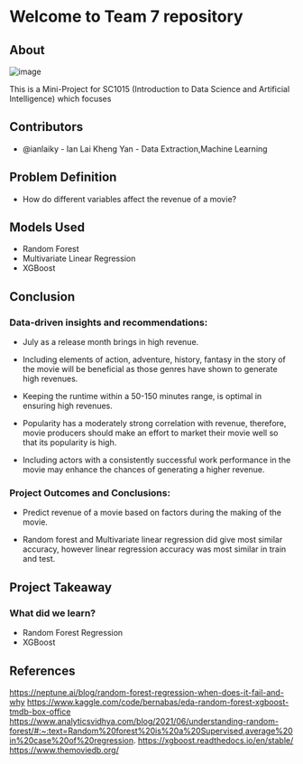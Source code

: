 # Welcome to Team 7 repository

## About
![image](https://user-images.githubusercontent.com/22881021/164896029-89e32bf3-a4b7-43ca-84c4-455aa8863aa4.png)

This is a Mini-Project for SC1015 (Introduction to Data Science and Artificial Intelligence) which focuses 

## Contributors

* @ianlaiky - Ian Lai Kheng Yan - Data Extraction,Machine Learning


## Problem Definition
* How do different variables affect the revenue of a movie?



## Models Used
* Random Forest
* Multivariate Linear Regression
* XGBoost



## Conclusion
### Data-driven insights and recommendations:

* July as a release month brings in high revenue.

* Including elements of action, adventure, history, fantasy in the story of the movie will be beneficial as those genres have shown to generate high revenues.

* Keeping the runtime within a 50-150 minutes range, is optimal in ensuring high revenues.

* Popularity has a moderately strong correlation with revenue, therefore, movie producers should make an effort to market their movie well so that its popularity is high.

* Including actors with a consistently successful work performance in the movie may enhance the chances of generating a higher revenue.


### Project Outcomes and Conclusions:
* Predict revenue of a movie based on factors during the making of the movie.

* Random forest and Multivariate linear regression did give most similar accuracy, however linear regression accuracy was most similar in train and test. 





## Project Takeaway
### What did we learn?
* Random Forest Regression
* XGBoost




## References
https://neptune.ai/blog/random-forest-regression-when-does-it-fail-and-why
https://www.kaggle.com/code/bernabas/eda-random-forest-xgboost-tmdb-box-office 
https://www.analyticsvidhya.com/blog/2021/06/understanding-random-forest/#:~:text=Random%20forest%20is%20a%20Supervised,average%20in%20case%20of%20regression.
https://xgboost.readthedocs.io/en/stable/
https://www.themoviedb.org/
